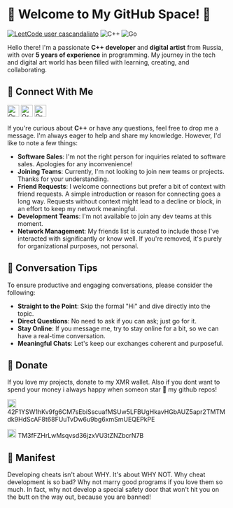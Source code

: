 # 🎉 Welcome to My GitHub Space! 🎉
[![LeetCode user cascandaliato](https://img.shields.io/badge/dynamic/json?style=for-the-badge&labelColor=black&color=%23ffa116&label=Solved&query=solvedOverTotal&url=https%3A%2F%2Fleetcode-badge.vercel.app%2Fapi%2Fusers%2Forange_cpp&logo=leetcode&logoColor=yellow)](https://leetcode.com/orange_cpp/)
![C++](https://img.shields.io/badge/c++-%2300599C.svg?style=for-the-badge&logo=c%2B%2B&logoColor=white)
![Go](https://img.shields.io/badge/Go-%2300ADD8.svg?style=for-the-badge&logo=go&logoColor=white)

Hello there! I'm a passionate **C++ developer** and **digital artist** from Russia, with over **5 years of experience** in programming. My journey in the tech and digital art world has been filled with learning, creating, and collaborating.

## 🤝 Connect With Me
[<img alt="Orange++ | Telegram" width="27px" src="https://cdn.simpleicons.org/telegram" />](https://t.me/orange_cpp)
[<img alt="Orange++ | Discord" width="27px" src="https://cdn.simpleicons.org/discord" />](https://discordapp.com/users/566653752451399700)
[<img alt="Orange++ | Signal" width="27px" src="https://cdn.simpleicons.org/signal" />](https://signal.me/#eu/tyeBirr07rcOGNMOeFKzU7SQGijxFwwpdji-CPzYH_hu0RcvOLhK-a_0BOAMzksT)

If you're curious about **C++** or have any questions, feel free to drop me a message. I'm always eager to help and share my knowledge. However, I'd like to note a few things:

- **Software Sales**: I'm not the right person for inquiries related to software sales. Apologies for any inconvenience!
- **Joining Teams**: Currently, I'm not looking to join new teams or projects. Thanks for your understanding.
- **Friend Requests**: I welcome connections but prefer a bit of context with friend requests. A simple introduction or reason for connecting goes a long way. Requests without context might lead to a decline or block, in an effort to keep my network meaningful.
- **Development Teams**: I'm not available to join any dev teams at this moment.
- **Network Management**: My friends list is curated to include those I've interacted with significantly or know well. If you're removed, it's purely for organizational purposes, not personal.

## 💬 Conversation Tips

To ensure productive and engaging conversations, please consider the following:

- **Straight to the Point**: Skip the formal "Hi" and dive directly into the topic.
- **Direct Questions**: No need to ask if you can ask; just go for it.
- **Stay Online**: If you message me, try to stay online for a bit, so we can have a real-time conversation.
- **Meaningful Chats**: Let's keep our exchanges coherent and purposeful.

## 💸 Donate

If you love my projects, donate to my XMR wallet. Also if you dont want to spend your money i always happy when someon star 🌟 my github repos!

<img alt="Orange++ | XMR" width="20px" src="https://cdn.simpleicons.org/monero" /> 42F1YSW1hKv9fg6CM7sEbiSscuafMSUw5LFBUgHkavHGbAUZ5apr2TMTMdk9HdScAF8t68FUuTvDw6u9bg6xmSmUEQEPkPE

<img alt="Orange++ | USDT" width="20px" src="https://cdn.simpleicons.org/tether" /> TM3fFZHrLwMsqvsd36jzxVU3tZNZbcrN7B

## 🍊 Manifest
Developing cheats isn't about WHY. It's about WHY NOT. Why cheat development is so bad? Why not marry good programs if you love them so much. In fact, why not develop a special safety door that won't hit you on the butt on the way out, because you are banned! 
